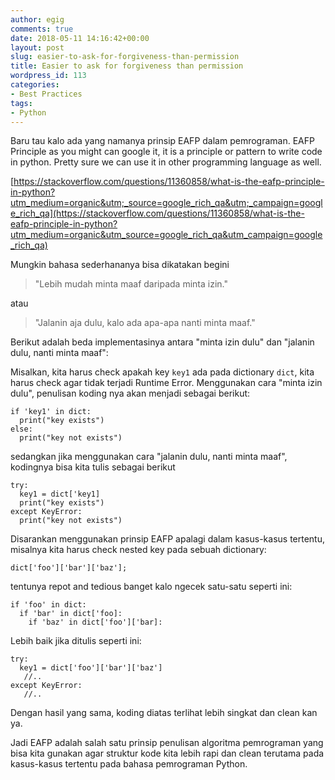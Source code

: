```yaml
---
author: egig
comments: true
date: 2018-05-11 14:16:42+00:00
layout: post
slug: easier-to-ask-for-forgiveness-than-permission
title: Easier to ask for forgiveness than permission
wordpress_id: 113
categories:
- Best Practices
tags:
- Python
---
```


Baru tau kalo ada yang namanya prinsip EAFP dalam pemrograman. EAFP Principle as you might can google it, it is a principle or pattern to write code in python. Pretty sure we can use it in other programming language as well.<!-- more -->

[https://stackoverflow.com/questions/11360858/what-is-the-eafp-principle-in-python?utm_medium=organic&utm;_source=google_rich_qa&utm;_campaign=google_rich_qa](https://stackoverflow.com/questions/11360858/what-is-the-eafp-principle-in-python?utm_medium=organic&utm_source=google_rich_qa&utm_campaign=google_rich_qa)

Mungkin bahasa sederhananya bisa dikatakan begini



<blockquote>"Lebih mudah minta maaf daripada minta izin."</blockquote>



atau



<blockquote>"Jalanin aja dulu, kalo ada apa-apa nanti minta maaf."</blockquote>



Berikut adalah beda implementasinya antara "minta izin dulu" dan "jalanin dulu, nanti minta maaf":

Misalkan, kita harus check apakah key `key1` ada pada dictionary `dict`, kita harus check agar tidak terjadi Runtime Error. Menggunakan cara "minta izin dulu", penulisan koding nya akan menjadi sebagai berikut:


    
    
    if 'key1' in dict:
      print("key exists")
    else:
      print("key not exists")
    



sedangkan jika menggunakan cara "jalanin dulu, nanti minta maaf", kodingnya bisa kita tulis sebagai berikut


    
    
    try:
      key1 = dict['key1]
      print("key exists")
    except KeyError:
      print("key not exists")
    



Disarankan menggunakan prinsip EAFP apalagi dalam kasus-kasus tertentu, misalnya kita harus check nested key pada sebuah dictionary:


    
    
    dict['foo']['bar']['baz'];
    



tentunya repot and tedious banget kalo ngecek satu-satu seperti ini:


    
    
    if 'foo' in dict:
      if 'bar' in dict['foo]:
        if 'baz' in dict['foo']['bar]:
    



Lebih baik jika ditulis seperti ini:


    
    
    try:
      key1 = dict['foo']['bar']['baz']
       //..
    except KeyError:
       //..
    



Dengan hasil yang sama, koding diatas terlihat lebih singkat dan clean kan ya.

Jadi EAFP adalah salah satu prinsip penulisan algoritma pemrograman yang bisa kita gunakan agar struktur kode kita lebih rapi dan clean terutama pada kasus-kasus tertentu pada bahasa pemrograman Python.

